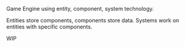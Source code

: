 Game Engine using entity, component, system technology. 

Entities store components, components store data. Systems work on entities with specific components.

WIP

